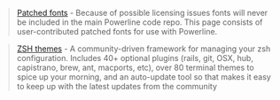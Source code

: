 > [Patched fonts](https://github.com/Lokaltog/vim-powerline/wiki/Patched-fonts) - Because of possible licensing issues fonts will never be included in the main Powerline code repo. This page consists of user-contributed patched fonts for use with Powerline.

> [ZSH themes](https://github.com/robbyrussell/oh-my-zsh) - A community-driven framework for managing your zsh configuration. Includes 40+ optional plugins (rails, git, OSX, hub, capistrano, brew, ant, macports, etc), over 80 terminal themes to spice up your morning, and an auto-update tool so that makes it easy to keep up with the latest updates from the community
